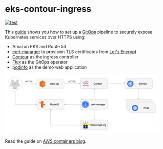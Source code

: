 # eks-contour-ingress

[![test](https://github.com/stefanprodan/eks-contour-ingress/workflows/test/badge.svg)](https://github.com/stefanprodan/eks-contour-ingress/actions)

This [guide](https://aws.amazon.com/blogs/containers/securing-eks-ingress-contour-lets-encrypt-gitops/)
shows you how to set up a [GitOps](https://www.weave.works/blog/kubernetes-anti-patterns-let-s-do-gitops-not-ciops)
pipeline to securely expose Kubernetes services over HTTPS using:
* Amazon EKS and Route 53
* [cert-manager](https://cert-manager.io) to provision TLS certificates from [Let's Encrypt](https://letsencrypt.org)
* [Contour](https://projectcontour.io) as the ingress controller
* [Flux](https://fluxcd.io) as the GitOps operator
* [podinfo](https://github.com/stefanprodan/podinfo) as the demo web application

![](docs/diagrams/eks-contour-cert-manager.png)

Read the guide on [AWS containers blog](https://aws.amazon.com/blogs/containers/securing-eks-ingress-contour-lets-encrypt-gitops/).

